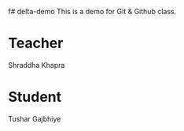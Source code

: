 f# delta-demo
This is a demo  for Git &amp; Github class.

# Teacher
Shraddha Khapra

# Student
Tushar Gajbhiye